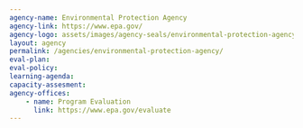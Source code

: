 ```yaml
---
agency-name: Environmental Protection Agency
agency-link: https://www.epa.gov/
agency-logo: assets/images/agency-seals/environmental-protection-agency.png
layout: agency
permalink: /agencies/environmental-protection-agency/
eval-plan:
eval-policy:
learning-agenda:
capacity-assesment:
agency-offices:
    - name: Program Evaluation
      link: https://www.epa.gov/evaluate
---
```

